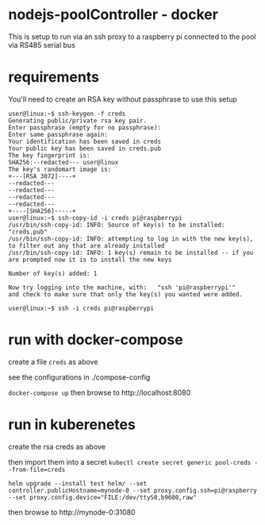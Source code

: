# nodejs-poolController - docker

This is setup to run via an ssh proxy to
a raspberry pi connected to the pool via RS485 serial bus


# requirements
You'll need to create an RSA key without passphrase
to use this setup

```
user@linux:~$ ssh-keygen -f creds
Generating public/private rsa key pair.
Enter passphrase (empty for no passphrase):
Enter same passphrase again:
Your identification has been saved in creds
Your public key has been saved in creds.pub
The key fingerprint is:
SHA256:--redacted--- user@linux
The key's randomart image is:
+---[RSA 3072]----+
--redacted---
--redacted---
--redacted---
--redacted---
+----[SHA256]-----+
user@linux:~$ ssh-copy-id -i creds pi@raspberrypi
/usr/bin/ssh-copy-id: INFO: Source of key(s) to be installed: "creds.pub"
/usr/bin/ssh-copy-id: INFO: attempting to log in with the new key(s), to filter out any that are already installed
/usr/bin/ssh-copy-id: INFO: 1 key(s) remain to be installed -- if you are prompted now it is to install the new keys

Number of key(s) added: 1

Now try logging into the machine, with:   "ssh 'pi@raspberrypi'"
and check to make sure that only the key(s) you wanted were added.

user@linux:~$ ssh -i creds pi@raspberrypi

```

# run with docker-compose

create a file `creds` as above

see the configurations in ./compose-config

`docker-compose up`
then browse to http://localhost:8080

# run in kuberenetes

create the rsa creds as above

then import them into a secret
`kubectl create secret generic pool-creds --from-file=creds`

`helm upgrade --install test helm/ --set controller.publicHostname=mynode-0 --set proxy.config.ssh=pi@raspberry --set proxy.config.device="FILE:/dev/ttyS0,b9600,raw"`

then browse to http://mynode-0:31080
